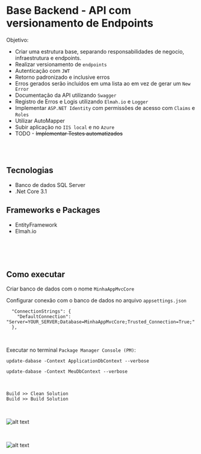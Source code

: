 # Base Backend - API com versionamento de Endpoints

Objetivo:
- Criar uma estrutura base, separando responsabilidades de negocio, infraestrutura e endpoints.
- Realizar versionamento de `endpoints`
- Autenticação com `JWT`
- Retorno padronizado e inclusive erros
- Erros gerados serão incluidos em uma lista ao em vez de gerar um `New Error`
- Documentação da API utilizando `Swagger`
- Registro de Erros e Logis utilizando `Elmah.io` e `Logger`
- Implementar `ASP.NET Identity` com permissões de acesso com `Claims` e `Roles`
- Utilizar AutoMapper
- Subir aplicação no `IIS local` e no `Azure`
- TODO - ~~Implementar Testes automatizados~~

<br/>
<br/>

## Tecnologias
- Banco de dados SQL Server
- .Net Core 3.1

## Frameworks e Packages
- EntityFramework
- Elmah.io

<br/>
<br/>

<br>

## Como executar

Criar banco de dados com o nome `MinhaAppMvcCore`

Configurar conexão com o banco de dados no arquivo `appsettings.json`


```
  "ConnectionStrings": {
    "DefaultConnection": "Server=YOUR_SERVER;Database=MinhaAppMvcCore;Trusted_Connection=True;"
  },
```

<br>

Executar no terminal `Package Manager Console (PM)`:
<br>

```
update-dabase -Context ApplicationDbContext --verbose
```

```
update-dabase -Context MeuDbContext --verbose
```
<br>

`Build >> Clean Solution`
<br>
`Build >> Build Solution`

<br>

![alt text](https://github.com/cleberspirlandeli/versionamento-api/blob/master/images/swagger.png)

<br>

![alt text](https://github.com/cleberspirlandeli/versionamento-api/blob/master/images/elmah.png)

<br>

